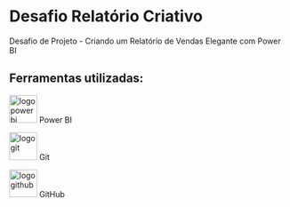 # Desafio Relatório Criativo
Desafio de Projeto -  Criando um Relatório de Vendas Elegante com Power BI

## Ferramentas utilizadas:

 <img src="https://th.bing.com/th/id/OIP.Y2cMLBWXZ3YA0cAP4NwOGgHaHa?pid=ImgDet&rs=1" alt="logo power bi" width="50" height="50"> Power BI

 <img src="https://wallpapercave.com/wp/wp3082278.jpg" alt="logo git" width="50" height="50"> Git

 <img src="https://th.bing.com/th/id/OIP.FZGVRUnLT0WHCUnE3lPNrwAAAA?pid=ImgDet&rs=1" alt="logo github" width="50" height="50"> GitHub
